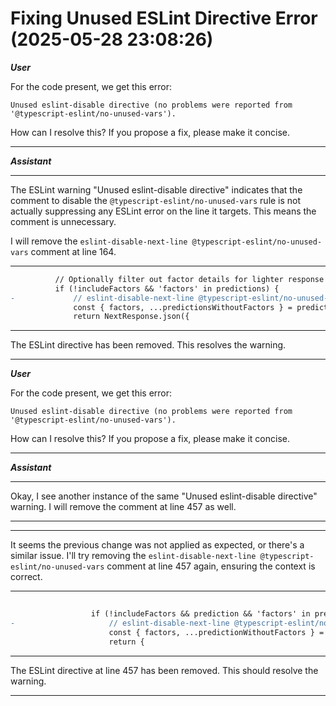<!-- Generated by SpecStory -->

# Fixing Unused ESLint Directive Error (2025-05-28 23:08:26)

_**User**_

For the code present, we get this error:
```
Unused eslint-disable directive (no problems were reported from '@typescript-eslint/no-unused-vars').
```
How can I resolve this? If you propose a fix, please make it concise.

---

_**Assistant**_



---

The ESLint warning "Unused eslint-disable directive" indicates that the comment to disable the `@typescript-eslint/no-unused-vars` rule is not actually suppressing any ESLint error on the line it targets. This means the comment is unnecessary.

I will remove the `eslint-disable-next-line @typescript-eslint/no-unused-vars` comment at line 164.



---

```diff
          // Optionally filter out factor details for lighter response
          if (!includeFactors && 'factors' in predictions) {
-             // eslint-disable-next-line @typescript-eslint/no-unused-vars
              const { factors, ...predictionsWithoutFactors } = predictions;
              return NextResponse.json({
```

---

The ESLint directive has been removed. This resolves the warning.

---

_**User**_

For the code present, we get this error:
```
Unused eslint-disable directive (no problems were reported from '@typescript-eslint/no-unused-vars').
```
How can I resolve this? If you propose a fix, please make it concise.

---

_**Assistant**_



---

Okay, I see another instance of the same "Unused eslint-disable directive" warning. I will remove the comment at line 457 as well.

---



---

It seems the previous change was not applied as expected, or there's a similar issue. I'll try removing the `eslint-disable-next-line @typescript-eslint/no-unused-vars` comment at line 457 again, ensuring the context is correct.

---

```diff
  
                  if (!includeFactors && prediction && 'factors' in prediction) {
-                     // eslint-disable-next-line @typescript-eslint/no-unused-vars
                      const { factors, ...predictionWithoutFactors } = prediction;
                      return {
```

---

The ESLint directive at line 457 has been removed. This should resolve the warning.

---

